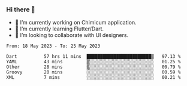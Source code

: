### Hi there 👋

<!--
**devcat37/devcat37** is a ✨ _special_ ✨ repository because its `README.md` (this file) appears on your GitHub profile.-->


- 🔭 I’m currently working on Chimicum application.
- 🌱 I’m currently learning Flutter/Dart.
- 👯 I’m looking to collaborate with UI designers.
<!-- - 🤔 I’m looking for help with ... -->

<!--START_SECTION:waka-->

```text
From: 18 May 2023 - To: 25 May 2023

Dart          57 hrs 11 mins  ████████████████████████▒   97.13 %
YAML          43 mins         ▒░░░░░░░░░░░░░░░░░░░░░░░░   01.25 %
Other         28 mins         ▒░░░░░░░░░░░░░░░░░░░░░░░░   00.79 %
Groovy        20 mins         ░░░░░░░░░░░░░░░░░░░░░░░░░   00.59 %
XML           7 mins          ░░░░░░░░░░░░░░░░░░░░░░░░░   00.21 %
```

<!--END_SECTION:waka-->
